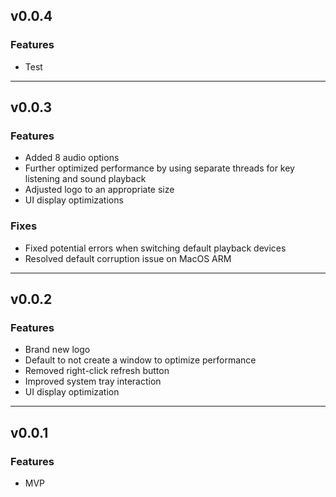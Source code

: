 ## v0.0.4

### Features

- Test

---

## v0.0.3

### Features

- Added 8 audio options
- Further optimized performance by using separate threads for key listening and sound playback
- Adjusted logo to an appropriate size
- UI display optimizations

### Fixes

- Fixed potential errors when switching default playback devices
- Resolved default corruption issue on MacOS ARM

---

## v0.0.2

### Features

- Brand new logo
- Default to not create a window to optimize performance
- Removed right-click refresh button
- Improved system tray interaction
- UI display optimization

---

## v0.0.1

### Features

- MVP
